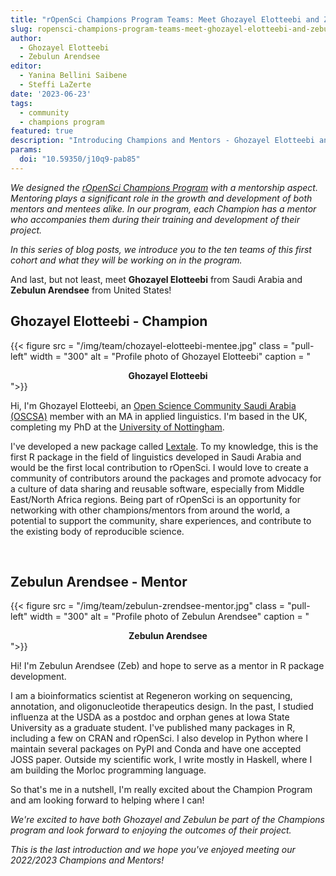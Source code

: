 ```yaml
---
title: "rOpenSci Champions Program Teams: Meet Ghozayel Elotteebi and Zebulun Arendsee"
slug: ropensci-champions-program-teams-meet-ghozayel-elotteebi-and-zebulun-arendsee
author:
  - Ghozayel Elotteebi
  - Zebulun Arendsee
editor:
  - Yanina Bellini Saibene
  - Steffi LaZerte  
date: '2023-06-23'
tags:
  - community
  - champions program
featured: true
description: "Introducing Champions and Mentors - Ghozayel Elotteebi and Zebulun Arendsee"
params:
  doi: "10.59350/j10q9-pab85"
---
```


*We designed the [rOpenSci Champions Program](/champions/) with a mentorship aspect. Mentoring plays a significant role in the growth and development of both mentors and mentees alike. In our program, each Champion has a mentor who accompanies them during their training and development of their project.*

*In this series of blog posts, we introduce you to the ten teams of this first cohort and what they will be working on in the program.*

And last, but not least, meet **Ghozayel Elotteebi** from Saudi Arabia and **Zebulun Arendsee** from United States!


## Ghozayel Elotteebi - Champion

{{< figure src = "/img/team/chozayel-elotteebi-mentee.jpg" class = "pull-left" width = "300" alt = "Profile photo of Ghozayel Elotteebi" caption = "<center><strong>Ghozayel Elotteebi</strong></center>">}}

Hi, I'm Ghozayel Elotteebi, an [Open Science Community Saudi Arabia (OSCSA)](https://osc-ksa.com/) member with an MA in applied linguistics. I'm based in the UK, completing my PhD at the [University of Nottingham](https://www.nottingham.ac.uk/). 

I've developed a new package called [Lextale](https://ghozayel.github.io/Lextale/). To my knowledge, this is the first R package in the field of linguistics developed in Saudi Arabia and would be the first local contribution to rOpenSci. I would love to create a community of contributors around the packages and promote advocacy for a culture of data sharing and reusable software, especially from Middle East/North Africa regions. Being part of rOpenSci is an opportunity for networking with other champions/mentors from around the world, a potential to support the community, share experiences, and contribute to the existing body of reproducible science.

</br>

## Zebulun Arendsee - Mentor

{{< figure src = "/img/team/zebulun-zrendsee-mentor.jpg" class = "pull-left" width = "300" alt = "Profile photo of Zebulun Arendsee" caption = "<center><strong>Zebulun Arendsee</strong></center>">}}

Hi! I'm Zebulun Arendsee (Zeb) and hope to serve as a mentor in R package development. 

I am a bioinformatics scientist at Regeneron working on sequencing, annotation, and oligonucleotide therapeutics design. In the past, I studied influenza at the USDA as a postdoc and orphan genes at Iowa State University as a graduate student. I've published many packages in R, including a few on CRAN and rOpenSci. I also develop in Python where I maintain several packages on PyPI and Conda and have one accepted JOSS paper. Outside my scientific work, I write mostly in Haskell, where I am building the Morloc programming language. 

So that's me in a nutshell, I'm really excited about the Champion Program and am looking forward to helping where I can!


_We're excited to have both Ghozayel and Zebulun be part of the Champions program and look forward to enjoying the outcomes of their project._

_This is the last introduction and we hope you've enjoyed meeting our 2022/2023 Champions and Mentors!_
